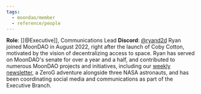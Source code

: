 ```yaml
---
tags:
  - moondao/member
  - reference/people
---
```

**Role**: [[@Executive]], Communications Lead
**Discord**: [@ryand2d](https://discord.com/users/842541430186573894)
Ryan joined MoonDAO in August 2022, right after the launch of Coby Cotton, motivated by the vision of decentralizing access to space. Ryan has served on MoonDAO's senate for over a year and a half, and contributed to numerous MoonDAO projects and initiatives, including our [weekly newsletter](https://app.moondao.com/news), a ZeroG adventure alongside three NASA astronauts, and has been coordinating social media and communications as part of the Executive Branch.
